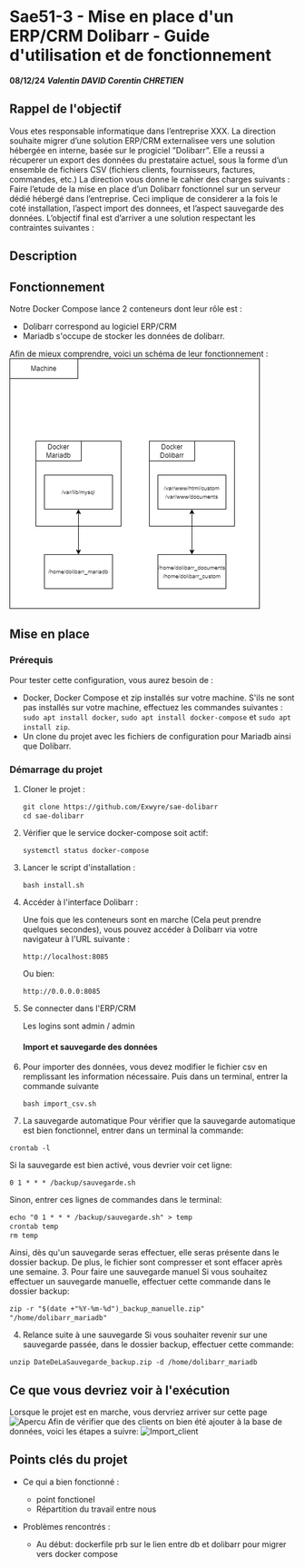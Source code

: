 # Sae51-3 - Mise en place d'un ERP/CRM Dolibarr - Guide d'utilisation et de fonctionnement
**08/12/24**
***Valentin DAVID
Corentin CHRETIEN***

## Rappel de l'objectif

Vous etes responsable informatique dans l’entreprise XXX. La direction souhaite migrer d’une solution ERP/CRM externalisee vers une solution hébergée en interne, basée sur le progiciel ”Dolibarr”. Elle a reussi a récuperer un export des données du prestataire actuel, sous la forme d’un ensemble de fichiers CSV (fichiers clients, fournisseurs, factures, commandes, etc.) La direction vous donne le cahier des charges suivants : Faire l’etude de la mise en place d’un Dolibarr fonctionnel sur un serveur dédié hébergé dans l’entreprise. Ceci implique de considerer a la fois le coté installation, l’aspect import des donnees, et l’aspect sauvegarde des données. L’objectif final est d’arriver a une solution respectant les contraintes suivantes :

## Description



## Fonctionnement

Notre Docker Compose lance 2 conteneurs dont leur rôle est :
* Dolibarr correspond au logiciel ERP/CRM
* Mariadb s'occupe de stocker les données de dolibarr.

Afin de mieux comprendre, voici un schéma de leur fonctionnement :
![Diagram_Fonctionnement](Images/Diagram_Fonctionnement.png)


## Mise en place
### Prérequis

Pour tester cette configuration, vous aurez besoin de :

* Docker, Docker Compose et zip installés sur votre machine. 
  S'ils ne sont pas installés sur votre machine, effectuez les commandes suivantes :
  ``sudo apt install docker``, ``sudo apt install docker-compose`` et ``sudo apt install zip``.
* Un clone du projet avec les fichiers de configuration pour Mariadb ainsi que Dolibarr.

### Démarrage du projet
1. Cloner le projet :
   ```
   git clone https://github.com/Exwyre/sae-dolibarr
   cd sae-dolibarr
   ```
2. Vérifier que le service docker-compose soit actif:
   ```
   systemctl status docker-compose
   ```   
3. Lancer le script d'installation :
   ```
   bash install.sh
   ```   
4. Accéder à l'interface Dolibarr :

   Une fois que les conteneurs sont en marche (Cela peut prendre quelques secondes), vous pouvez accéder à Dolibarr via votre navigateur à l'URL suivante :
   ```
   http://localhost:8085
   ```
   Ou bien:
   ```
   http://0.0.0.0:8085
   ```
6. Se connecter dans l'ERP/CRM

    Les logins sont admin / admin

   #### Import et sauvegarde des données

1. Pour importer des données, vous devez modifier le fichier csv en remplissant les information nécessaire. Puis dans un terminal, entrer la commande suivante
   ```
   bash import_csv.sh
   ```
2.  La sauvegarde automatique
  Pour vérifier que la sauvegarde automatique est bien fonctionnel, entrer dans un terminal la commande:
  ```
  crontab -l
  ```
  Si la sauvegarde est bien activé, vous devrier voir cet ligne:
  ```
  0 1 * * * /backup/sauvegarde.sh
  ```
  Sinon, entrer ces lignes de commandes dans le terminal:
  ```
  echo "0 1 * * * /backup/sauvegarde.sh" > temp
  crontab temp
  rm temp
  ```
  Ainsi, dès qu'un sauvegarde seras effectuer, elle seras présente dans le dossier backup. De plus, le fichier sont compresser et sont effacer après une semaine.
3. Pour faire une sauvegarde manuel
  Si vous souhaitez effectuer un sauvegarde manuelle, effectuer cette commande dans le dossier backup:
  ```
  zip -r "$(date +"%Y-%m-%d")_backup_manuelle.zip" "/home/dolibarr_mariadb"
  ```
4. Relance suite à une sauvegarde
  Si vous souhaiter revenir sur une sauvegarde passée, dans le dossier backup, effectuer cette commande:
  ```
  unzip DateDeLaSauvegarde_backup.zip -d /home/dolibarr_mariadb
  ```
## Ce que vous devriez voir à l'exécution
Lorsque le projet est en marche, vous dervriez arriver sur cette page
![Apercu](Apercu.png)
Afin de vérifier que des clients on bien été ajouter à la base de données, voici les étapes a suivre:
![Import_client](Import_client.png)


## Points clés du projet
* Ce qui a bien fonctionné :
  * point fonctionel
  * Répartition du travail entre nous

* Problèmes rencontrés :
  * Au début: dockerfile prb sur le lien entre db et dolibarr pour migrer vers docker compose
